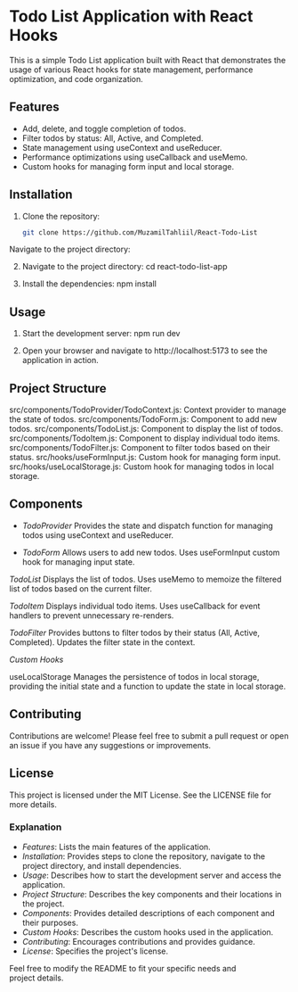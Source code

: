 # Todo List Application with React Hooks

This is a simple Todo List application built with React that demonstrates the usage of various React hooks for state management, performance optimization, and code organization.

## Features

- Add, delete, and toggle completion of todos.
- Filter todos by status: All, Active, and Completed.
- State management using useContext and useReducer.
- Performance optimizations using useCallback and useMemo.
- Custom hooks for managing form input and local storage.

## Installation

1. Clone the repository:
   ```bash
   git clone https://github.com/MuzamilTahliil/React-Todo-List

Navigate to the project directory:

2. Navigate to the project directory:
    cd react-todo-list-app

3. Install the dependencies:
   npm  install

## Usage

1. Start the development server:
    npm run dev

2. Open your browser and navigate to http://localhost:5173 to see the application in action.



## Project Structure

src/components/TodoProvider/TodoContext.js: Context provider to manage the state of todos.
src/components/TodoForm.js: Component to add new todos.
src/components/TodoList.js: Component to display the list of todos.
src/components/TodoItem.js: Component to display individual todo items.
src/components/TodoFilter.js: Component to filter todos based on their status.
src/hooks/useFormInput.js: Custom hook for managing form input.
src/hooks/useLocalStorage.js: Custom hook for managing todos in local storage.

## Components

- *TodoProvider*
Provides the state and dispatch function for managing todos using useContext and useReducer.

- *TodoForm*
Allows users to add new todos. Uses useFormInput custom hook for managing input state.

*TodoList*
Displays the list of todos. Uses useMemo to memoize the filtered list of todos based on the current filter.

*TodoItem*
Displays individual todo items. Uses useCallback for event handlers to prevent unnecessary re-renders.

*TodoFilter*
Provides buttons to filter todos by their status (All, Active, Completed). Updates the filter state in the context.

*Custom Hooks*

useLocalStorage
Manages the persistence of todos in local storage, providing the initial state and a function to update the state in local storage.

## Contributing
Contributions are welcome! Please feel free to submit a pull request or open an issue if you have any suggestions or improvements.

## License
This project is licensed under the MIT License. See the LICENSE file for more details.



### Explanation

- *Features*: Lists the main features of the application.
- *Installation*: Provides steps to clone the repository, navigate to the project directory, and install dependencies.
- *Usage*: Describes how to start the development server and access the application.
- *Project Structure*: Describes the key components and their locations in the project.
- *Components*: Provides detailed descriptions of each component and their purposes.
- *Custom Hooks*: Describes the custom hooks used in the application.
- *Contributing*: Encourages contributions and provides guidance.
- *License*: Specifies the project's license.

Feel free to modify the README to fit your specific needs and project details.
